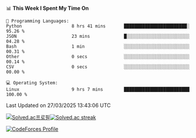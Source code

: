 
<!--START_SECTION:waka-->
📊 **This Week I Spent My Time On** 

```text
💬 Programming Languages: 
Python                   8 hrs 41 mins       ████████████████████████░   95.26 % 
JSON                     23 mins             █░░░░░░░░░░░░░░░░░░░░░░░░   04.28 % 
Bash                     1 min               ░░░░░░░░░░░░░░░░░░░░░░░░░   00.31 % 
Other                    0 secs              ░░░░░░░░░░░░░░░░░░░░░░░░░   00.14 % 
CSV                      0 secs              ░░░░░░░░░░░░░░░░░░░░░░░░░   00.00 % 

💻 Operating System: 
Linux                    9 hrs 7 mins        █████████████████████████   100.00 % 
```


 Last Updated on 27/03/2025 13:43:06 UTC
<!--END_SECTION:waka-->


[![Solved.ac프로필](http://mazassumnida.wtf/api/generate_badge?boj=hckim96)](https://solved.ac/hckim96)[![Solved.ac streak](http://mazandi.herokuapp.com/api?handle=hckim96&theme=dark)](https://solved.ac/hckim96)


[![CodeForces Profile](https://cf.leed.at?id=hckim96)](https://codeforces.com/profile/hckim96)

